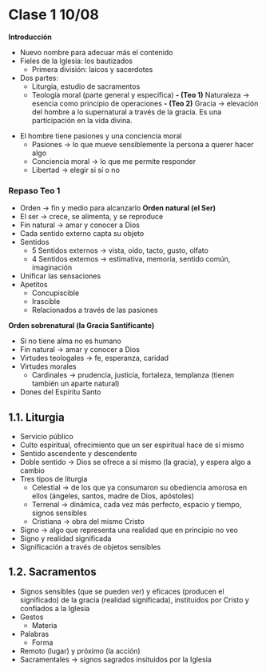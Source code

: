 # Clase 1 10/08
**Introducción**
- Nuevo nombre para adecuar más el contenido
- Fieles de la Iglesia: los bautizados
	- Primera división: laicos y sacerdotes 
- Dos partes:
	- Liturgia, estudio de sacramentos
	- Teología moral (parte general y específica)
**- (Teo 1)** Naturaleza -> esencia como principio de operaciones
**- (Teo 2)** Gracia -> elevación del hombre a lo supernatural a través de la gracia. Es una participación en la vida divina.
* El hombre tiene pasiones y una conciencia moral
	* Pasiones -> lo que mueve sensiblemente la persona a querer hacer algo
	* Conciencia moral -> lo que me permite responder
	* Libertad -> elegir si sí o no

### Repaso Teo 1
- Orden -> fin y medio para alcanzarlo
**Orden natural (el Ser)** 
- El ser -> crece, se alimenta, y se reproduce
- Fin natural -> amar y conocer a Dios
- Cada sentido externo capta su objeto
- Sentidos
	- 5 Sentidos externos -> vista, oído, tacto, gusto, olfato
	- 4 Sentidos externos -> estimativa, memoria, sentido común, imaginación
- Unificar las sensaciones
- Apetitos
	- Concupiscible
	- Irascible
	- Relacionados a través de las pasiones

**Orden sobrenatural (la Gracia Santificante)**
- Si no tiene alma no es humano
- Fin natural -> amar y conocer a Dios
- Virtudes teologales -> fe, esperanza, caridad
- Virtudes morales
	- Cardinales -> prudencia, justicia, fortaleza, templanza (tienen también un aparte natural)
- Dones del Espíritu Santo

## 1.1. Liturgia
- Servicio público
- Culto espiritual, ofrecimiento que un ser espiritual hace de sí mismo
- Sentido ascendente y descendente
- Doble sentido -> Dios se ofrece a sí mismo (la gracia), y espera algo a cambio
- Tres tipos de liturgia
	- Celestial -> de los que ya consumaron su obediencia amorosa en ellos (ángeles, santos, madre de Dios, apóstoles)
	- Terrenal -> dinámica, cada vez más perfecto, espacio y tiempo, signos sensibles
	- Cristiana -> obra del mismo Cristo
- Signo -> algo que representa una realidad que en principio no veo
- Signo y realidad significada
- Significación a través de objetos sensibles

## 1.2. Sacramentos
- Signos sensibles (que se pueden ver) y eficaces (producen el significado) de la gracia (realidad significada), instituidos por Cristo y confiados a la Iglesia
- Gestos
	- Materia
- Palabras
	- Forma
- Remoto (lugar) y próximo (la acción)
- Sacramentales -> signos sagrados insituidos por la Iglesia